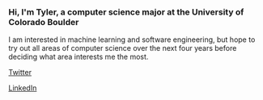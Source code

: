 
  <h3> Hi, I'm Tyler, a computer science major at the University of Colorado Boulder </h3>

  I am interested in machine learning and software engineering, but hope to try out 
  all areas of computer science over the next four years before deciding what area
  interests me the most.

  <a href = https://twitter.com/TylerOnstadCran> Twitter </a>

  <a href= https://www.linkedin.com/in/tyler-onstad-cran-85ab07249/> LinkedIn </a>
